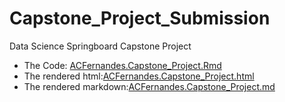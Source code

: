 # Capstone_Project_Submission

Data Science Springboard Capstone Project 

- The Code: [ACFernandes.Capstone_Project.Rmd](https://github.com/andreafernandes/Capstone_Project_Submission/blob/master/ACFernandes.Capstone_Project.Rmd)   
- The rendered html:[ACFernandes.Capstone_Project.html](https://github.com/andreafernandes/Capstone_Project_Submission/blob/master/ACFernandes.Capstone_Project.html)  
- The rendered markdown:[ACFernandes.Capstone_Project.md](https://github.com/andreafernandes/Capstone_Project_Submission/blob/master/ACFernandes.Capstone_Project.md)  
